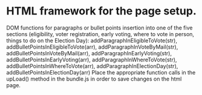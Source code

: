 # HTML framework for the page setup.

DOM functions for paragraphs or bullet points insertion into one of the five sections (eligibility, voter registration, early voting, where to vote in person, things to do on the Election Day):
   addParagraphInEligibleToVote(str),
   addBulletPointsInEligibleToVote(arr),
   addParagraphInVoteByMail(str),
   addBulletPointsInVoteByMail(arr),
   addParagraphInEarlyVoting(str),
   addBulletPointsInEarlyVoting(arr),
   addParagraphInWhereToVote(str),
   addBulletPointsInWhereToVote(arr),
   addParagraphInElectionDay(str),
   addBulletPointsInElectionDay(arr)
Place the appropriate function calls in the upLoad() method in the bundle.js in order to save changes on the html page.
